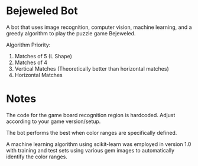 # Bejeweled Bot
A bot that uses image recognition, computer vision, machine learning, and a greedy algorithm to play the puzzle game Bejeweled.

Algorithm Priority:
1. Matches of 5 (L Shape)
2. Matches of 4
3. Vertical Matches (Theoretically better than horizontal matches)
4. Horizontal Matches

# Notes
The code for the game board recognition region is hardcoded. Adjust according to your game version/setup.

The bot performs the best when color ranges are specifically defined.

A machine learning algorithm using scikit-learn was employed in version 1.0 with training and test sets using various gem images to automatically identify the color ranges.
